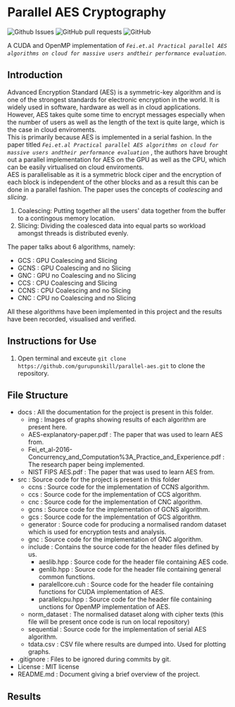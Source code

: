 # Parallel AES Cryptography
![Github Issues](https://img.shields.io/github/issues/gurupunskill/parallel-aes.svg) 
![GitHub pull requests](https://img.shields.io/github/issues-pr/gurupunskill/parallel-aes.svg)
![GitHub](https://img.shields.io/github/license/gurupunskill/parallel-aes.svg)

A CUDA and OpenMP implementation of _`Fei.et.al Practical parallel AES algorithms on cloud for massive users andtheir performance evaluation`_.

## Introduction

Advanced Encryption Standard (AES) is a symmetric-key algorithm and is one of the strongest standards for electronic encryption in the world. It is widely used in software, hardware as well as in cloud applications. However, AES takes quite some time to encrypt messages especially when the number of users as well as the length of the text is quite large, which is the case in cloud enviroments.  
This is primarily because AES is implemented in a serial fashion. In the paper titled _`Fei.et.al Practical parallel AES algorithms on cloud for massive users andtheir performance evaluation`_ , the authors have brought out a parallel implementation for AES on the GPU as well as the CPU, which can be easily virtualised on cloud enviroments.  
AES is parallelisable as it is a symmetric block ciper and the encryption of each block is independent of the other blocks and as a result this can be done in a parallel fashion. The paper uses the concepts of _coalescing_ and _slicing_.
1. Coalescing: Putting together all the users' data together from the buffer to a contingous memory location.
2. Slicing: Dividing the coalesced data into equal parts so workload amongst threads is distributed evenly.  
  
The paper talks about 6 algorithms, namely:  

 * GCS  : GPU Coalescing and Slicing
 * GCNS : GPU Coalescing and no Slicing
 * GNC  : GPU no Coalescing and no Slicing
 * CCS  : CPU Coalescing and Slicing
 * CCNS : CPU Coalescing and no Slicing
 * CNC  : CPU no Coalescing and no Slicing  
  
All these algorithms have been implemented in this project and the results have been recorded, visualised and verified.  

## Instructions for Use

1. Open terminal and exceute `git clone https://github.com/gurupunskill/parallel-aes.git` to clone the repository.

## File Structure

* docs : All the documentation for the project is present in this folder.
    * img : Images of graphs showing results of each algorithm are present here.
    * AES-explanatory-paper.pdf : The paper that was used to learn AES from.
    * Fei_et_al-2016-Concurrency_and_Computation%3A_Practice_and_Experience.pdf : The research paper being implemented.
    * NIST FIPS AES.pdf : The paper that was used to learn AES from.
* src : Source code for the project is present in this folder
    * ccns : Source code for the implementation of CCNS algorithm.
    * ccs : Source code for the implementation of CCS algorithm.
    * cnc : Source code for the implementation of CNC algorithm.
    * gcns : Source code for the implementation of GCNS algorithm.
    * gcs : Source code for the implementation of GCS algorithm.
    * generator : Source code for producing a normalised random dataset which is used for encryption tests and analysis.
    * gnc : Source code for the implementation of GNC algorithm.
    * include : Contains the source code for the header files defined by us.
        * aeslib.hpp : Source code for the header file containing AES code.
        * genlib.hpp : Source code for the header file containing general common functions.
        * paralellcore.cuh : Source code for the header file containing functions for CUDA implementation of AES.
        * parallelcpu.hpp : Source code for the header file containing unctions for OpenMP implementation of AES.
    * norm_dataset : The normalised dataset along with cipher texts (this file will be present once code is run on local repository)
    * sequential : Source code for the implementation of serial AES algorithm.
    * tdata.csv : CSV file where results are dumped into. Used for plotting graphs.
* .gitignore : Files to be ignored during commits by git.
* License : MIT license
* README.md : Document giving a brief overview of the project. 


## Results